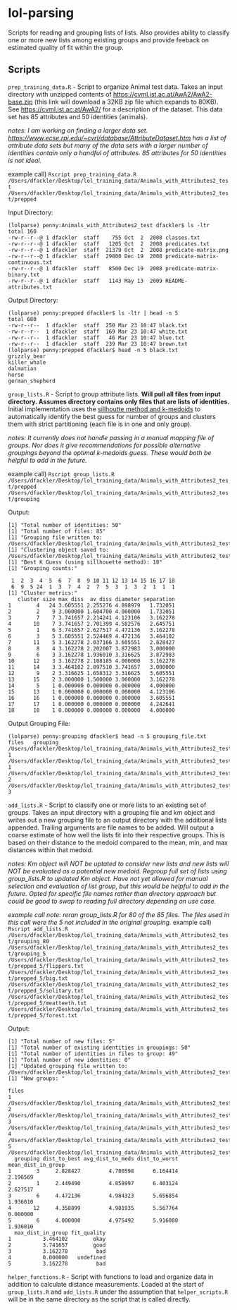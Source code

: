 # lol-parsing
Scripts for reading and grouping lists of lists. Also provides ability to classify one or more new lists among existing groups and provide feeback on estimated quality of fit within the group.

## Scripts
`prep_training_data.R` - Script to organize Animal test data. Takes an input directory with unzipped contents of https://cvml.ist.ac.at/AwA2/AwA2-base.zip (this link will download a 32KB zip file which expands to 80KB). See https://cvml.ist.ac.at/AwA2/ for a description of the dataset. This data set has 85 attributes and 50 identities (animals).

*notes: I am working on finding a larger data set. https://www.ecse.rpi.edu/~cvrl/database/AttributeDataset.htm has a list of attribute data sets but many of the data sets with a larger number of identities contain only a handful of attributes. 85 attributes for 50 identities is not ideal.*

example call) `Rscript prep_training_data.R /Users/dfackler/Desktop/lol_training_data/Animals_with_Attributes2_test /Users/dfackler/Desktop/lol_training_data/Animals_with_Attributes2_test/prepped` 

Input Directory:
```
(lolparse) penny:Animals_with_Attributes2_test dfackler$ ls -ltr
total 160
-rw-r--r--@ 1 dfackler  staff    755 Oct  2  2008 classes.txt
-rw-r--r--@ 1 dfackler  staff   1205 Oct  2  2008 predicates.txt
-rw-r--r--@ 1 dfackler  staff  21379 Oct  2  2008 predicate-matrix.png
-rw-r--r--@ 1 dfackler  staff  29800 Dec 19  2008 predicate-matrix-continuous.txt
-rw-r--r--@ 1 dfackler  staff   8500 Dec 19  2008 predicate-matrix-binary.txt
-rw-r--r--@ 1 dfackler  staff   1143 May 13  2009 README-attributes.txt
```

Output Directory:
```
(lolparse) penny:prepped dfackler$ ls -ltr | head -n 5
total 680
-rw-r--r--  1 dfackler  staff  250 Mar 23 10:47 black.txt
-rw-r--r--  1 dfackler  staff  169 Mar 23 10:47 white.txt
-rw-r--r--  1 dfackler  staff   46 Mar 23 10:47 blue.txt
-rw-r--r--  1 dfackler  staff  239 Mar 23 10:47 brown.txt
(lolparse) penny:prepped dfackler$ head -n 5 black.txt
grizzly_bear
killer_whale
dalmatian
horse
german_shepherd
```

`group_lists.R` - Script to group attribute lists. **Will pull all files from input directory. Assumes directory contains only files that are lists of identities.** Initial implementation uses the [sillhoutte method and k-medoids](https://en.wikipedia.org/wiki/K-medoids) to automatically identify the best guess for number of groups and clusters them with strict partitioning (each file is in one and only group). 

*notes: It currently does not handle passing in a manual mapping file of groups. Nor does it give recommendations for possible alternative groupings beyond the optimal k-medoids guess. These would both be helpful to add in the future.*

example call) `Rscript group_lists.R /Users/dfackler/Desktop/lol_training_data/Animals_with_Attributes2_test/prepped /Users/dfackler/Desktop/lol_training_data/Animals_with_Attributes2_test/grouping`

Output:
```
[1] "Total number of identities: 50"
[1] "Total number of files: 85"
[1] "Grouping file written to: /Users/dfackler/Desktop/lol_training_data/Animals_with_Attributes2_test/grouping/grouping_file.txt"
[1] "Clustering object saved to: /Users/dfackler/Desktop/lol_training_data/Animals_with_Attributes2_test/grouping/km.RData"
[1] "Best K Guess (using sillhouette method): 18"
[1] "Grouping counts:"

 1  2  3  4  5  6  7  8  9 10 11 12 13 14 15 16 17 18 
 6  9  5 24  1  3  7  4  2  7  5  3  1  3  2  1  1  1 
[1] "Cluster metrics:"
   cluster size max_diss  av_diss diameter separation
1        4   24 3.605551 2.255276 4.898979   1.732051
2        2    9 3.000000 1.604700 4.000000   1.732051
3        7    7 3.741657 2.214241 4.123106   3.162278
4       10    7 3.741657 2.701399 4.582576   2.645751
5        1    6 3.741657 2.627517 4.472136   3.162278
6        3    5 3.605551 2.524469 4.472136   3.464102
7       11    5 3.162278 2.037166 3.605551   2.828427
8        8    4 3.162278 2.202007 3.872983   3.000000
9        6    3 3.162278 1.936010 3.316625   3.872983
10      12    3 3.162278 2.108185 4.000000   3.162278
11      14    3 3.464102 2.097510 3.741657   3.000000
12       9    2 3.316625 1.658312 3.316625   3.605551
13      15    2 3.000000 1.500000 3.000000   3.162278
14       5    1 0.000000 0.000000 0.000000   4.000000
15      13    1 0.000000 0.000000 0.000000   4.123106
16      16    1 0.000000 0.000000 0.000000   3.605551
17      17    1 0.000000 0.000000 0.000000   4.242641
18      18    1 0.000000 0.000000 0.000000   4.000000
```

Output Grouping File:
```
(lolparse) penny:grouping dfackler$ head -n 5 grouping_file.txt 
files	grouping
/Users/dfackler/Desktop/lol_training_data/Animals_with_Attributes2_test/prepped/active.txt	1
/Users/dfackler/Desktop/lol_training_data/Animals_with_Attributes2_test/prepped/agility.txt	1
/Users/dfackler/Desktop/lol_training_data/Animals_with_Attributes2_test/prepped/arctic.txt	2
/Users/dfackler/Desktop/lol_training_data/Animals_with_Attributes2_test/prepped/big.txt	3
```

`add_lists.R` - Script to classify one or more lists to an existing set of groups. Takes an input directory with a grouping file and km object and writes out a new grouping file to an output directory with the additional lists appended. Trailing arguments are file names to be added. Will output a coarse estimate of how well the lists fit into their respective groups. This is based on their distance to the medoid compared to the mean, min, and max distances within that medoid.

*notes: Km object will NOT be uptated to consider new lists and new lists will NOT be evaluated as a potential new medoid. Regroup full set of lists using group_lists.R to updated Km object. Have not yet allowed for manual selection and evaluation of list group, but this would be helpful to add in the future. Opted for specific file names rather than directory approach but could be good to swap to reading full directory depending on use case.*

*example call note: reran group_lists.R for 80 of the 85 files. The files used in this call were the 5 not included in the original grouping.*
example call) `Rscript add_lists.R /Users/dfackler/Desktop/lol_training_data/Animals_with_Attributes2_test/grouping_80 /Users/dfackler/Desktop/lol_training_data/Animals_with_Attributes2_test/grouping_5 /Users/dfackler/Desktop/lol_training_data/Animals_with_Attributes2_test/prepped_5/flippers.txt /Users/dfackler/Desktop/lol_training_data/Animals_with_Attributes2_test/prepped_5/big.txt /Users/dfackler/Desktop/lol_training_data/Animals_with_Attributes2_test/prepped_5/solitary.txt /Users/dfackler/Desktop/lol_training_data/Animals_with_Attributes2_test/prepped_5/meatteeth.txt /Users/dfackler/Desktop/lol_training_data/Animals_with_Attributes2_test/prepped_5/forest.txt`

Output: 
```
[1] "Total number of new files: 5"
[1] "Total number of existing identities in groupings: 50"
[1] "Total number of identities in files to group: 49"
[1] "Total number of new identities: 0"
[1] "Updated grouping file written to: /Users/dfackler/Desktop/lol_training_data/Animals_with_Attributes2_test/grouping_5/grouping_file.txt"
[1] "New groups: "
                                                                                            files
1  /Users/dfackler/Desktop/lol_training_data/Animals_with_Attributes2_test/prepped_5/flippers.txt
2       /Users/dfackler/Desktop/lol_training_data/Animals_with_Attributes2_test/prepped_5/big.txt
3  /Users/dfackler/Desktop/lol_training_data/Animals_with_Attributes2_test/prepped_5/solitary.txt
4 /Users/dfackler/Desktop/lol_training_data/Animals_with_Attributes2_test/prepped_5/meatteeth.txt
5    /Users/dfackler/Desktop/lol_training_data/Animals_with_Attributes2_test/prepped_5/forest.txt
  grouping dist_to_best avg_dist_to_meds dist_to_worst mean_dist_in_group
1        3     2.828427         4.780598      6.164414           2.196569
2        1     2.449490         4.858997      6.403124           2.627517
3        6     4.472136         4.984323      5.656854           1.936010
4       12     4.358899         4.981935      5.567764           0.000000
5        6     4.000000         4.975492      5.916080           1.936010
  max_dist_in_group fit_quality
1          3.464102        okay
2          3.741657        good
3          3.162278         bad
4          0.000000   undefined
5          3.162278         bad
```

`helper_functions.R` - Script with functions to load and organize data in addition to calculate distance measurements. Loaded at the start of `group_lists.R` and `add_lists.R` under the assumption that `helper_scripts.R` will be in the same directory as the script that is called directly.